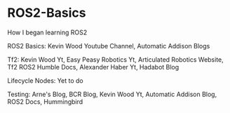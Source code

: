 # ROS2-Basics
How I began learning ROS2

ROS2 Basics: Kevin Wood Youtube Channel, Automatic Addison Blogs

Tf2: Kevin Wood Yt, Easy Peasy Robotics Yt, Articulated Robotics Website, Tf2 ROS2 Humble Docs, Alexander Haber Yt, Hadabot Blog

Lifecycle Nodes: Yet to do

Testing: Arne's Blog, BCR Blog, Kevin Wood Yt, Automatic Addison Blog, ROS2 Docs, Hummingbird
